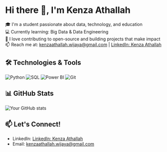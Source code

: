 # Hi there 👋, I'm Kenza Athallah

🎓 I'm a student passionate about data, technology, and education  
💻 Currently learning: Big Data & Data Engineering  
🌱 I love contributing to open-source and building projects that make impact  
📫 Reach me at: kenzaathallah.wijaya@gmail.com | [LinkedIn: Kenza Athallah](https://www.linkedin.com/in/kenzaathallah/)

## 🛠️ Technologies & Tools

![Python](https://img.shields.io/badge/-Python-333333?style=flat&logo=python)
![SQL](https://img.shields.io/badge/-SQL-333333?style=flat&logo=postgresql)
![Power BI](https://img.shields.io/badge/-PowerBI-333333?style=flat&logo=powerbi)
![Git](https://img.shields.io/badge/-Git-333333?style=flat&logo=git)

## 📊 GitHub Stats

![Your GitHub stats](https://github-readme-stats.vercel.app/api?username=kenzaathallah&show_icons=true&theme=tokyonight)

## 📫 Let's Connect!

- LinkedIn: [LinkedIn: Kenza Athallah](https://www.linkedin.com/in/kenzaathallah/)
- Email: [kenzaathallah.wijaya@gmail.com](mailto:kenzaathallah.wijaya@gmail.com)
